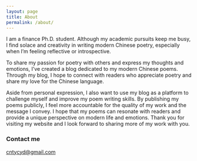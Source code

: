 ```yaml
---
layout: page
title: About
permalink: /about/
---
```

<p class="has-line-data" data-line-start="2" data-line-end="3">I am a finance Ph.D. student. Although my academic pursuits keep me busy, I find solace and creativity in writing modern Chinese poetry, especially when I’m feeling reflective or introspective.</p>
<p class="has-line-data" data-line-start="4" data-line-end="5">To share my passion for poetry with others and express my thoughts and emotions, I’ve created a blog dedicated to my modern Chinese poems. Through my blog, I hope to connect with readers who appreciate poetry and share my love for the Chinese language.</p>
<p class="has-line-data" data-line-start="6" data-line-end="7">Aside from personal expression, I also want to use my blog as a platform to challenge myself and improve my poem writing skills. By publishing my poems publicly, I feel more accountable for the quality of my work and the message I convey. I hope that my poems can resonate with readers and provide a unique perspective on modern life and emotions. Thank you for visiting my website and I look forward to sharing more of my work with you.</p>

### Contact me

[cntycyd@gmail.com](mailto:cntycyd@gmail.com)

